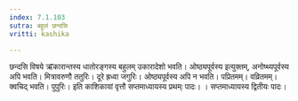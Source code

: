 ```yaml
---
index: 7.1.103
sutra: बहुलं छन्दसि
vritti: kashika

---
```

छन्दसि विषये ऋ̄कारान्तस्य धातोरङ्गस्य बहुलम् उकारादेशो भवति। ओष्ठ्यपूर्वस्य इत्युक्तम्, अनोष्थ्यपूर्वस्य अपि भवति। मित्रावरुणौ ततुरिः। दूरे ह्रध्वा जगुरिः। ओष्ठ्यपूर्वस्य अपि न भवति। पप्रितमम्। वव्रितमम्। क्वचिद् भवति। पुपुरिः। इति काशिकायां वृत्तौ सप्तमाध्यायस्य प्रथम्ः पादः। । सप्तमाध्यायस्य द्वितीयः पादः।